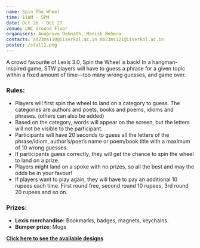 ```yaml
---
name: Spin The Wheel
time: 11AM - 5PM
date: Oct 26 - Oct 27
venue: LHC Ground Floor
organisers: Anuprovo Debnath, Manish Behera
contacts: ad23ms110@iiserkol.ac.in mb23ms121@iiserkol.ac.in
poster: /stall2.png
---
```


A crowd favourite of Lexis 3.0, Spin the Wheel is back! In a hangman-inspired game, STW players will have to guess a phrase for a given topic within a fixed amount of time—too many wrong guesses, and game over.

### Rules:
+ Players will first spin the wheel to land on a category to guess. The categories are authors and poets, books and poems, idioms and phrases. (others can also be added)
+ Based on the category, words will appear on the screen, but the letters will not be visible to the participant.
+ Participants will have 20 seconds to guess all the letters of the phrase/idiom, author’s/poet’s name or poem/book title with a maximum of 10 wrong guesses.
+ If participants guess correctly, they will get the chance to spin the wheel to land on a prize.
+ Players might land on a spoke with no prizes, so all the best and may the odds be in your favour!
+ If players want to play again, they will have to pay an additional 10 rupees each time. First round free, second round 10 rupees, 3rd round 20 rupees and so on.

### Prizes:
- **Lexis merchandise:** Bookmarks, badges, magnets, keychains.
- **Bumper prize:** Mugs

[**Click here to see the available designs**](/merch)

